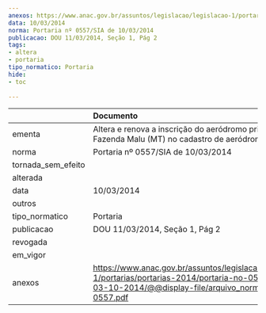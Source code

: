 ```yaml
---
anexos: https://www.anac.gov.br/assuntos/legislacao/legislacao-1/portarias/portarias-2014/portaria-no-0557-sia-de-03-10-2014/@@display-file/arquivo_norma/PA2014-0557.pdf
data: 10/03/2014
norma: Portaria nº 0557/SIA de 10/03/2014
publicacao: DOU 11/03/2014, Seção 1, Pág 2
tags:
- altera
- portaria
tipo_normatico: Portaria
hide: 
- toc 
 
---
```


|                    | Documento                                                                                                                                                         |
|:-------------------|:------------------------------------------------------------------------------------------------------------------------------------------------------------------|
| ementa             | Altera e renova a inscrição do aeródromo privado Fazenda Malu (MT) no cadastro de aeródromos.                                                                     |
| norma              | Portaria nº 0557/SIA de 10/03/2014                                                                                                                                |
| tornada_sem_efeito |                                                                                                                                                                   |
| alterada           |                                                                                                                                                                   |
| data               | 10/03/2014                                                                                                                                                        |
| outros             |                                                                                                                                                                   |
| tipo_normatico     | Portaria                                                                                                                                                          |
| publicacao         | DOU 11/03/2014, Seção 1, Pág 2                                                                                                                                    |
| revogada           |                                                                                                                                                                   |
| em_vigor           |                                                                                                                                                                   |
| anexos             | https://www.anac.gov.br/assuntos/legislacao/legislacao-1/portarias/portarias-2014/portaria-no-0557-sia-de-03-10-2014/@@display-file/arquivo_norma/PA2014-0557.pdf |